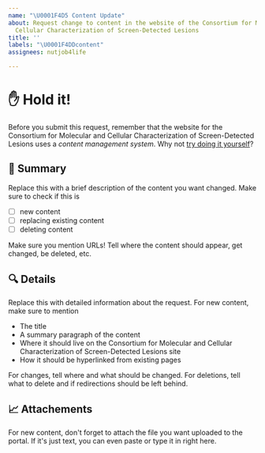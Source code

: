 ```yaml
---
name: "\U0001F4D5 Content Update"
about: Request change to content in the website of the Consortium for Molecular and
  Cellular Characterization of Screen-Detected Lesions
title: ''
labels: "\U0001F4DDcontent"
assignees: nutjob4life

---
```


# ✋ Hold it!

Before you submit this request, remember that the website for the Consortium for Molecular and Cellular Characterization of Screen-Detected Lesions uses a _content management system_. Why not [try doing it yourself](https://mcl.nci.nih.gov/login)?


## 📕 Summary

Replace this with a brief description of the content you want changed. Make sure to check if this is
- [ ] new content
- [ ] replacing existing content
- [ ] deleting content

Make sure you mention URLs! Tell where the content should appear, get changed, be deleted, etc.

## 🔍 Details

Replace this with detailed information about the request. For new content, make sure to mention
- The title
- A summary paragraph of the content
- Where it should live on the Consortium for Molecular and Cellular Characterization of Screen-Detected Lesions site
- How it should be hyperlinked from existing pages

For changes, tell where and what should be changed. For deletions, tell what to delete and if redirections should be left behind.


## 📈 Attachements

For new content, don't forget to attach the file you want uploaded to the portal. If it's just text, you can even paste or type it in right here.
